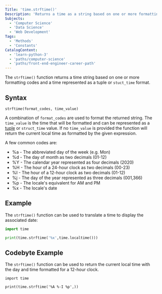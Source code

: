 ```yaml
---
Title: 'time.strftime()'
Description: 'Returns a time as a string based on one or more formatting codes.'
Subjects:
  - 'Computer Science'
  - 'Data Science'
  - 'Web Development'
Tags:
  - 'Methods'
  - 'Constants'
CatalogContent:
  - 'learn-python-3'
  - 'paths/computer-science'
  - 'paths/front-end-engineer-career-path'
---
```


The `strftime()` function returns a time string based on one or more formatting codes and a time represented as a tuple or `stuct_time` format.

## Syntax

```pseudo
strftime(format_codes, time_value)
```

A combination of `format_codes` are used to format the returned string. The `time_value` is the time that will be formatted and can be represented as a [tuple](https://www.codecademy.com/resources/docs/python/tuples) or `struct_time` value. If no `time_value` is provided the function will return the current local time as formatted by the given expression.

A few common codes are:

- %a - The abbreviated day of the week (e.g. Mon)
- %d - The day of month as two decimals (01-12)
- %Y - The calendar year represented as four decimals (2020)
- %H - The hour of a 24-hour clock as two decimals (00-23)
- %I - The hour of a 12-hour clock as two decimals (01-12)
- %j - The day of the year represented as three decimals (001,366)
- %p - The locale's equivalent for AM and PM
- %x - The locale's date

## Example

The `strftime()` function can be used to translate a time to display the associated date:

```py
import time

print(time.strftime('%x',time.localtime()))
```

## Codebyte Example

The `strftime()` function can be used to return the current local time with the day and time formatted for a 12-hour clock.

```codebyte/python
import time

print(time.strftime('%A %-I %p',))
```
